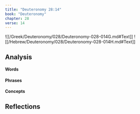```yaml
---
title: "Deuteronomy 28:14"
book: "Deuteronomy"
chapter: 28
verse: 14
---
```

![[/Greek/Deuteronomy/028/Deuteronomy-028-014G.md#Text]]
![[/Hebrew/Deuteronomy/028/Deuteronomy-028-014H.md#Text]]

## Analysis

#### Words

#### Phrases

#### Concepts

## Reflections
